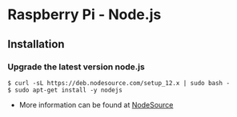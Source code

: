 # Raspberry Pi - Node.js

## Installation

### Upgrade the latest version node.js

```
$ curl -sL https://deb.nodesource.com/setup_12.x | sudo bash -
$ sudo apt-get install -y nodejs
```
* More information can be found at [NodeSource](https://github.com/nodesource/distributions)


